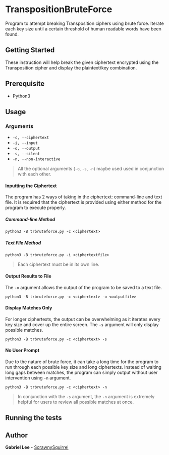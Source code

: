 # TranspositionBruteForce

Program to attempt breaking Transposition ciphers using brute force.
Iterate each key size until a certain threshold of human readable words have been found.

## Getting Started

These instruction will help break the given ciphertext encrypted using the Transposition cipher and display the plaintext/key combination.

## Prerequisite

* Python3

## Usage
### Arguments
* `-c, --ciphertext`
* `-i, --input`
* `-o, --output`
* `-s, --silent`
* `-n, --non-interactive`

> All the optional arguments (`-o`, `-s`, `-n`) maybe used used in conjunction with each other.

#### Inputting the Ciphertext
The program has 2 ways of taking in the ciphertext: command-line and text file.
It is required that the ciphertext is provided using either method for the program to execute properly.

##### Command-line Method
```
python3 -B trbruteforce.py -c <ciphertext>
```

##### Text File Method
```
python3 -B trbruteforce.py -i <ciphertextfile>
```
> Each ciphertext must be in its own line.

#### Output Results to File
The `-o` argument allows the output of the program to be saved to a text file.
```
python3 -B trbruteforce.py -c <ciphertext> -o <outputfile>
```

#### Display Matches Only
For longer ciphertexts, the output can be overwhelming as it iterates every key size and cover up the entire screen. The `-s` argument will only display possible matches.
```
python3 -B trbruteforce.py -c <ciphertext> -s
```

#### No User Prompt
Due to the nature of brute force, it can take a long time for the program to run through each possible key size and long ciphertexts. Instead of waiting long gaps between matches, the program can simply output without user intervention using `-n` argument.
```
python3 -B trbruteforce.py -c <ciphertext> -n
```

> In conjunction with the `-s` argument, the `-n` argument is extremely helpful for users to review all possible matches at once.

## Running the tests



## Author

**Gabriel Lee** - [ScrawnySquirrel](https://github.com/ScrawnySquirrel)

